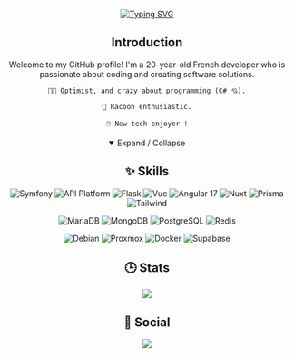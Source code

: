 <div align="center">

[![Typing SVG](https://readme-typing-svg.demolab.com?font=JetBrains+Mono&size=28&duration=2000&pause=500&center=true&vCenter=true&random=false&width=600&lines=Hello+there+%F0%9F%91%8B;I'm+Alexis+Udycz+(Aka+C4NX)+%F0%9F%A6%9D;Nice+to+meet+you+%F0%9F%92%9C)](https://git.io/typing-svg)

## Introduction

Welcome to my GitHub profile! I'm a 20-year-old French developer who is passionate about coding and creating software solutions.

```
🤙🏼 Optimist, and crazy about programming (C# 💘).

🦝 Racoon enthusiastic.

🖱️ New tech enjoyer !
```

<details open>
<summary>Expand / Collapse</summary>

## ✨ Skills

![Symfony](https://img.shields.io/badge/Symfony-000000?style=for-the-badge&logo=Symfony&logoColor=white)
![API Platform](https://img.shields.io/badge/API%20Platform-0099a1?style=for-the-badge&logo=Symfony)
![Flask](https://img.shields.io/badge/Flask-000000?style=for-the-badge&logo=flask&logoColor=white)
![Vue](https://img.shields.io/badge/Vue%20js-35495E?style=for-the-badge&logo=vuedotjs&logoColor=4FC08D)
![Angular 17](https://img.shields.io/badge/Angular-DD0031?style=for-the-badge&logo=angular&logoColor=white)
![Nuxt](https://img.shields.io/badge/nuxt%20js-00C58E?style=for-the-badge&logo=nuxtdotjs&logoColor=white)
![Prisma](https://img.shields.io/badge/Prisma-3982CE?style=for-the-badge&logo=Prisma&logoColor=white)
![Tailwind](https://img.shields.io/badge/Tailwind_CSS-38B2AC?style=for-the-badge&logo=tailwind-css&logoColor=white)

![MariaDB](https://img.shields.io/badge/MariaDB-003545?style=for-the-badge&logo=mariadb&logoColor=white)
![MongoDB](https://img.shields.io/badge/MongoDB-4EA94B?style=for-the-badge&logo=mongodb&logoColor=white)
![PostgreSQL](https://img.shields.io/badge/PostgreSQL-316192?style=for-the-badge&logo=postgresql&logoColor=white)
![Redis](https://img.shields.io/badge/redis-%23DD0031.svg?&style=for-the-badge&logo=redis&logoColor=white)

![Debian](https://img.shields.io/badge/Debian-A81D33?style=for-the-badge&logo=debian&logoColor=white)
![Proxmox](https://img.shields.io/badge/Proxmox-E57000?style=for-the-badge&logo=proxmox&logoColor=white)
![Docker](https://img.shields.io/badge/Docker-2CA5E0?style=for-the-badge&logo=docker&logoColor=white)
![Supabase](https://img.shields.io/badge/Supabase-181818?style=for-the-badge&logo=supabase&logoColor=white)
<!-- ![Skills 1](https://skillicons.dev/icons?i=cs,ts,js,php,py,html,css,godot,lua) -->
<!-- ![Skills 2](https://skillicons.dev/icons?i=dotnet,react,vue,docker,linux,figma,bots,bootstrap,materialui,vite) -->

## 🕒 Stats

<div align="center">
    <img src="https://github-readme-stats.vercel.app/api?username=C4NX&theme=blue-green" />
</div>

## 💬 Social

<div align="center">
    <img src="https://discord.c99.nl/widget/theme-3/300901253007933441.png" />
</div>

</details>

</div>
